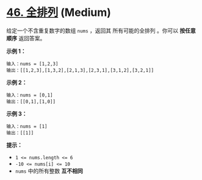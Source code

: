 # [46. 全排列][link] (Medium)

[link]: https://leetcode.cn/problems/permutations/

给定一个不含重复数字的数组 `nums` ，返回其 所有可能的全排列 。你可以 **按任意顺序** 返回答案。

**示例 1：**

```
输入：nums = [1,2,3]
输出：[[1,2,3],[1,3,2],[2,1,3],[2,3,1],[3,1,2],[3,2,1]]

```

**示例 2：**

```
输入：nums = [0,1]
输出：[[0,1],[1,0]]

```

**示例 3：**

```
输入：nums = [1]
输出：[[1]]

```

**提示：**

- `1 <= nums.length <= 6`
- `-10 <= nums[i] <= 10`
- `nums` 中的所有整数 **互不相同**
